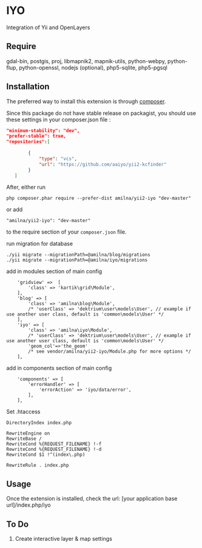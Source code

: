 IYO
===
Integration of Yii and OpenLayers

Require
-------
gdal-bin, postgis, proj, libmapnik2, mapnik-utils, python-webpy, python-flup, python-openssl, nodejs (optional), php5-sqlite, php5-pgsql

Installation
------------

The preferred way to install this extension is through [composer](http://getcomposer.org/download/).

Since this package do not have stable release on packagist, you should use these settings in your composer.json file :

```json
"minimum-stability": "dev",
"prefer-stable": true,
"repositories":[
		
		{
			"type": "vcs",
			"url": "https://github.com/aaiyo/yii2-kcfinder"
		}	
   ]
```
After, either run

```
php composer.phar require --prefer-dist amilna/yii2-iyo "dev-master"
```

or add

```
"amilna/yii2-iyo": "dev-master"
```

to the require section of your `composer.json` file.

run migration for database

```
./yii migrate --migrationPath=@amilna/blog/migrations
./yii migrate --migrationPath=@amilna/iyo/migrations
```

add in modules section of main config

```
	'gridview' =>  [
		'class' => 'kartik\grid\Module',
	],
	'blog' => [
		'class' => 'amilna\blog\Module',
		/* 'userClass' => 'dektrium\user\models\User', // example if use another user class, default is 'common\models\User' */
	],
	'iyo' => [
        'class' => 'amilna\iyo\Module',
        /* 'userClass' => 'dektrium\user\models\User', // example if use another user class, default is 'common\models\User' */
        'geom_col'=>'the_geom'
        /* see vendor/amilna/yii2-iyo/Module.php for more options */ 
    ],
```

add in components section of main config

```
    'components' => [        
        'errorHandler' => [
            'errorAction' => 'iyo/data/error',
        ],  
    ],

```

Set .htaccess

```
DirectoryIndex index.php

RewriteEngine on
RewriteBase /
RewriteCond %{REQUEST_FILENAME} !-f
RewriteCond %{REQUEST_FILENAME} !-d
RewriteCond $1 !^(index\.php)

RewriteRule . index.php
```

Usage
-----

Once the extension is installed, check the url:
[your application base url]/index.php/iyo

To Do
-----
1. Create interactive layer & map settings


